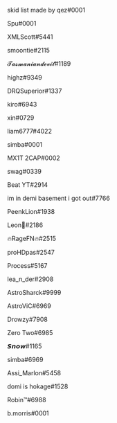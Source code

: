 skid list made by qez#0001

Spu#0001

XMLScott#5441

smoontie#2115

𝓣𝓪𝓼𝓶𝓪𝓷𝓲𝓪𝓷𝓭𝓮𝓿𝓲𝓵#1189

highz#9349

DRQSuperior#1337

kiro#6943

xin#0729

liam6777#4022

simba#0001

MX1T 2CAP#0002

swag#0339

Beat YT#2914

im in demi basement i got out#7766

PeenkLion#1938

Leon💙#2186

🔥RageFN🔥#2515

proHDpas#2547

Process#5167

lea_n_der#2908

AstroSharck#9999

AstroViC#6969

Drowzy#7908

Zero Two#6985

𝙎𝙣𝙤𝙬#1165

simba#6969

Assi_Marlon#5458

domi is hokage#1528

Robin™#6988

b.morris#0001
